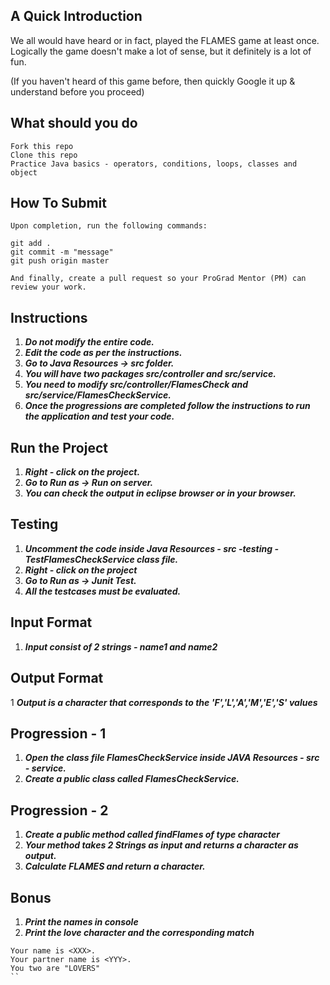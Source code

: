 ## A Quick Introduction

We all would have heard or in fact, played the FLAMES game at least once. Logically the game doesn't make a lot of sense, but it definitely is a lot of fun. 

(If you haven't heard of this game before, then quickly Google it up & understand before you proceed)

## What should you do
```
Fork this repo
Clone this repo
Practice Java basics - operators, conditions, loops, classes and object
```

## How To Submit
```
Upon completion, run the following commands:

git add .
git commit -m "message"
git push origin master

And finally, create a pull request so your ProGrad Mentor (PM) can review your work.
```

## Instructions

1. ***Do not modify the entire code.***
2. ***Edit the code as per the instructions.***
3. ***Go to Java Resources -> src folder.***
4. ***You will have two packages src/controller and src/service.***
5. ***You need to modify src/controller/FlamesCheck and src/service/FlamesCheckService.***
6. ***Once the progressions are completed follow the instructions to run the application and test your code.***
 
## Run the Project
1. ***Right - click on the project.***
2. ***Go to Run as -> Run on server.***
3. ***You can check the output in eclipse browser or in your browser.***

## Testing
1. ***Uncomment the code inside Java Resources - src -testing - TestFlamesCheckService class file.***
2. ***Right - click on the project***
3. ***Go to Run as -> Junit Test.*** 
4. ***All the testcases must be evaluated.***

## Input Format
1. ***Input consist of 2 strings - name1 and name2***

## Output Format
1 ***Output is a character that corresponds to the 'F','L','A','M','E','S' values***


## Progression - 1 
1. ***Open the class file FlamesCheckService inside JAVA Resources - src - service.***
2. ***Create a public class called FlamesCheckService.***

## Progression - 2
1. ***Create a public method called findFlames of type character***
2. ***Your method takes 2 Strings as input and returns a character as output.***
3. ***Calculate FLAMES and return a character.***

## Bonus
1. ***Print the names in console***
2. ***Print the love character and the corresponding match***
```
Your name is <XXX>.
Your partner name is <YYY>.
You two are "LOVERS"
``
